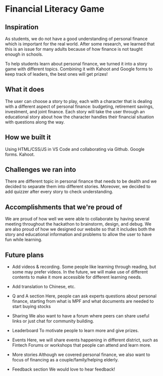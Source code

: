 Financial Literacy Game
======
## Inspiration
As students, we do not have a good understanding of personal finance which is important for the real world. After some research, we learned that this is an issue for many adults because of how finance is not taught enough in schools. 

To help students learn about personal finance, we turned it into a story game with different topics. Combining it with Kahoot and Google forms to keep track of leaders, the best ones will get prizes!
## What it does
The user can choose a story to play, each with a character that is dealing with a different aspect of personal finance: budgeting, retirement savings, investment, and joint finance. Each story will take the user through an educational story about how the character handles their financial situation with questions along the way.
## How we built it
Using HTML/CSS/JS in VS Code and collaborating via Github.
Google forms.
Kahoot.
## Challenges we ran into

There are different topic in personal finance that needs to be dealth and we decided to separate them into different stories. Moreover, we decided to add quizzer after every story to check understanding.

## Accomplishments that we're proud of
We are proud of how well we were able to collaborate by having several meeting throughout the hackathon to brainstorm, design, and debug. We are also proud of how we designed our website so that it includes both the story and educational information and problems to allow the user to have fun while learning.

## Future plans

- Add videos & recording.
Some people like learning through reading, but some may prefer videos. In the future, we will make use of different contents to make it more accessible for different learning needs.

- Add translation
to Chinese, etc.

- Q and A section
Here, people can ask experts questions about personal finance, starting from what is MPF and what documents are needed to start buying stocks

- Sharing
We also want to have a forum where peers can share useful links or just chat for community building.

- Leaderboard 
To motivate people to learn more and give prizes.

- Events
Here, we will share events happening in different district, such as Fintech Forums or workshops that people can attend and learn more.

- More stories
Although we covered personal finance, we also want to focus of financing as a couple/family/helping elderly. 

- Feedback section
We would love to hear feedback!

